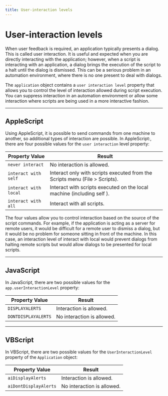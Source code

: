 ```yaml
---
title: User-interaction levels
---
```

# User-interaction levels

When user feedback is required, an application typically presents a dialog. This is called user interaction. It is useful and expected when you are directly interacting with the application; however, when a script is interacting with an application, a dialog brings the execution of the script to a halt until the dialog is dismissed. This can be a serious problem in an automation environment, where there is no one present to deal with dialogs.

The `application` object contains a `user interaction level` property that allows you to control the level of interaction allowed during script execution. You can suppress interaction in an automation environment or allow some interaction where scripts are being used in a more interactive fashion.

---

## AppleScript

Using AppleScript, it is possible to send commands from one machine to another, so additional types of interaction are possible. In AppleScript:, there are four possible values for the `user interaction` level property:

| Property Value        | Result                                                                      |
|-----------------------|-----------------------------------------------------------------------------|
| `never interact`      | No interaction is allowed.                                                  |
| `interact with self`  | Interact only with scripts executed from the Scripts menu (File > Scripts). |
| `interact with local` | Interact with scripts executed on the local machine (including self ).      |
| `interact with all`   | Interact with all scripts.                                                  |

The four values allow you to control interaction based on the source of the script commands. For example, if the application is acting as a server for remote users, it would be difficult for a remote user to dismiss a dialog, but it would be no problem for someone sitting in front of the machine. In this case, an interaction level of interact with local would prevent dialogs from halting remote scripts but would allow dialogs to be presented for local scripts.

---

## JavaScript

In JavaScript, there are two possible values for the `app.userInteractionLevel` property:

| Property Value      | Result                     |
|---------------------|----------------------------|
| `DISPLAYALERTS`     | Interaction is allowed.    |
| `DONTDISPLAYALERTS` | No interaction is allowed. |

---

## VBScript

In VBScript, there are two possible values for the `UserInteractionLevel` property of the `Application` object:

| Property Value        | Result                     |
|-----------------------|----------------------------|
| `aiDisplayAlerts`     | Interaction is allowed.    |
| `aiDontDisplayAlerts` | No interaction is allowed. |
